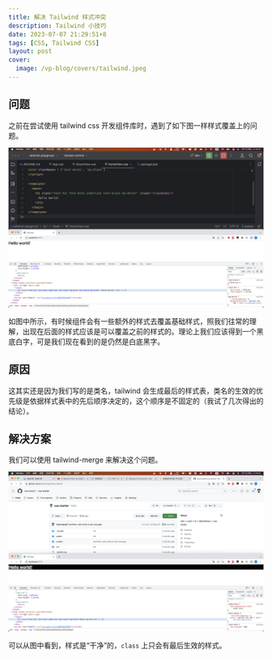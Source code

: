 ```yaml
---
title: 解决 Tailwind 样式冲突
description: Tailwind 小技巧
date: 2023-07-07 21:29:51+8
tags: [CSS, Tailwind CSS]
layout: post
cover:
  image: /vp-blog/covers/tailwind.jpeg
---
```


## 问题

之前在尝试使用 tailwind css 开发组件库时，遇到了如下图一样样式覆盖上的问题。

![](/resources/2023-07/13.png)

如图中所示，有时候组件会有一些额外的样式去覆盖基础样式，照我们往常的理解，出现在后面的样式应该是可以覆盖之前的样式的。理论上我们应该得到一个黑底白字，可是我们现在看到的是仍然是白底黑字。


## 原因

这其实还是因为我们写的是类名，tailwind 会生成最后的样式表，类名的生效的优先级是依据样式表中的先后顺序决定的，这个顺序是不固定的（我试了几次得出的结论）。


## 解决方案

我们可以使用 tailwind-merge 来解决这个问题。

![](/resources/2023-07/14.png)

可以从图中看到，样式是“干净”的，`class` 上只会有最后生效的样式。

